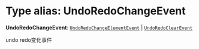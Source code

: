 # Type alias: UndoRedoChangeEvent

**UndoRedoChangeEvent**: [`UndoRedoChangeElementEvent`](/en/auto-docs/free-layout-editor/interfaces/UndoRedoChangeElementEvent.md) | [`UndoRedoClearEvent`](/en/auto-docs/free-layout-editor/interfaces/UndoRedoClearEvent.md)

undo redo变化事件
